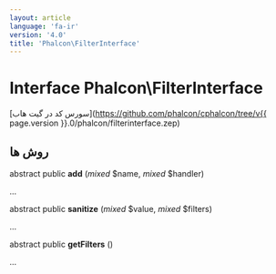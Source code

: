 ```yaml
---
layout: article
language: 'fa-ir'
version: '4.0'
title: 'Phalcon\FilterInterface'
---
```

# Interface **Phalcon\FilterInterface**

[سورس کد در گیت هاب](https://github.com/phalcon/cphalcon/tree/v{{ page.version }}.0/phalcon/filterinterface.zep)

## روش ها

abstract public **add** (*mixed* $name, *mixed* $handler)

...

abstract public **sanitize** (*mixed* $value, *mixed* $filters)

...

abstract public **getFilters** ()

...